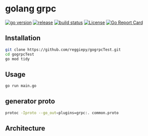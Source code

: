 # golang grpc

[![go version](https://img.shields.io/github/go-mod/go-version/reggiepy/gogrpcTest?color=success&filename=go.mod&style=flat)](https://github.com/reggiepy/gogrpcTest)
[![release](https://img.shields.io/github/v/tag/reggiepy/gogrpcTest?color=success&label=release)](https://github.com/reggiepy/gogrpcTest)
[![build status](https://img.shields.io/badge/build-pass-success.svg?style=flat)](https://github.com/reggiepy/gogrpcTest)
[![License](https://img.shields.io/badge/license-GNU%203.0-success.svg?style=flat)](https://github.com/reggiepy/gogrpcTest)
[![Go Report Card](https://goreportcard.com/badge/github.com/reggiepy/gogrpcTest)](https://goreportcard.com/report/github.com/reggiepy/gogrpcTest)

## Installation

```bash
git clone https://github.com/reggiepy/gogrpcTest.git
cd gogrpcTest
go mod tidy
```

## Usage

```bash
go run main.go
```

## generator proto

```bash
protoc -Iproto --go_out=plugins=grpc:. common.proto
```

## Architecture
